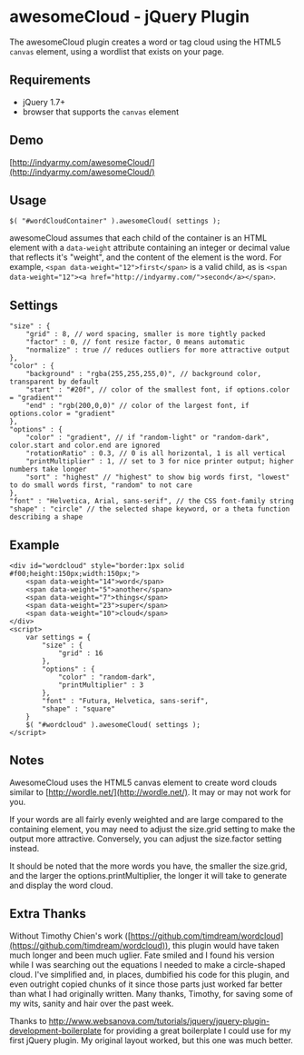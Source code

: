 # awesomeCloud - jQuery Plugin

The awesomeCloud plugin creates a word or tag cloud using the HTML5 `canvas` element, using a wordlist that exists on your page.

## Requirements

* jQuery 1.7+
* browser that supports the `canvas` element

## Demo

[http://indyarmy.com/awesomeCloud/](http://indyarmy.com/awesomeCloud/)

## Usage

	$( "#wordCloudContainer" ).awesomeCloud( settings );

awesomeCloud assumes that each child of the container is an HTML element with a `data-weight` attribute containing an integer or decimal value that reflects it's "weight", and the content of the element is the word. For example, `<span data-weight="12">first</span>` is a valid child, as is `<span data-weight="12"><a href="http://indyarmy.com/">second</a></span>`.

## Settings

	"size" : {
		"grid" : 8, // word spacing, smaller is more tightly packed
		"factor" : 0, // font resize factor, 0 means automatic
		"normalize" : true // reduces outliers for more attractive output
	},
	"color" : {
		"background" : "rgba(255,255,255,0)", // background color, transparent by default
		"start" : "#20f", // color of the smallest font, if options.color = "gradient""
		"end" : "rgb(200,0,0)" // color of the largest font, if options.color = "gradient"
	},
	"options" : {
		"color" : "gradient", // if "random-light" or "random-dark", color.start and color.end are ignored
		"rotationRatio" : 0.3, // 0 is all horizontal, 1 is all vertical
		"printMultiplier" : 1, // set to 3 for nice printer output; higher numbers take longer
		"sort" : "highest" // "highest" to show big words first, "lowest" to do small words first, "random" to not care
	},
	"font" : "Helvetica, Arial, sans-serif", // the CSS font-family string
	"shape" : "circle" // the selected shape keyword, or a theta function describing a shape

## Example

	<div id="wordcloud" style="border:1px solid #f00;height:150px;width:150px;">
		<span data-weight="14">word</span>
		<span data-weight="5">another</span>
		<span data-weight="7">things</span>
		<span data-weight="23">super</span>
		<span data-weight="10">cloud</span>
	</div>
	<script>
		var settings = {
			"size" : {
				"grid" : 16
			},
			"options" : {
				"color" : "random-dark",
				"printMultiplier" : 3
			},
			"font" : "Futura, Helvetica, sans-serif",
			"shape" : "square"
		}
		$( "#wordcloud" ).awesomeCloud( settings );
	</script>

## Notes

AwesomeCloud uses the HTML5 canvas element to create word clouds similar to [http://wordle.net/](http://wordle.net/). It may or may not work for you.

If your words are all fairly evenly weighted and are large compared to the containing element, you may need to adjust the size.grid setting to make the output more attractive. Conversely, you can adjust the size.factor setting instead.

It should be noted that the more words you have, the smaller the size.grid, and the larger the options.printMultiplier, the longer it will take to generate and display the word cloud.

## Extra Thanks

Without Timothy Chien's work ([https://github.com/timdream/wordcloud](https://github.com/timdream/wordcloud)), this plugin would have taken much longer and been much uglier. Fate smiled and I found his version while I was searching out the equations I needed to make a circle-shaped cloud. I've simplified and, in places, dumbified his code for this plugin, and even outright copied chunks of it since those parts just worked far better than what I had originally written. Many thanks, Timothy, for saving some of my wits, sanity and hair over the past week.

Thanks to http://www.websanova.com/tutorials/jquery/jquery-plugin-development-boilerplate for providing a great boilerplate I could use for my first jQuery plugin. My original layout worked, but this one was much better.
